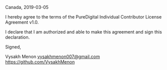 Canada, 2019-03-05

I hereby agree to the terms of the PureDigital Individual Contributor License Agreement v1.0.

I declare that I am authorized and able to make this agreement and sign this declaration.

Signed,

Vysakh Menon vysakhmenon007@gmail.com https://github.com/VysakhMenon
